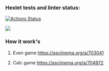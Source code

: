 ### Hexlet tests and linter status:
[![Actions Status](https://github.com/INafanya/python-project-49/actions/workflows/hexlet-check.yml/badge.svg)](https://github.com/INafanya/python-project-49/actions)


<a href="https://codeclimate.com/github/INafanya/python-project-49/maintainability"><img src="https://api.codeclimate.com/v1/badges/3045275984d227f8c0d9/maintainability" /></a>

### How it work's
1. Even game https://asciinema.org/a/703041

2. Calc game https://asciinema.org/a/704972
